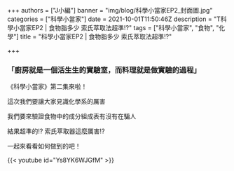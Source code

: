 +++
authors = ["J小編"]
banner = "img/blog/科學小當家EP2_封面圖.jpg"
categories = ["科學小當家"]
date = 2021-10-01T11:50:46Z
description = "T科學小當家EP2 | 食物脂多少 索氏萃取法超準!?"
tags = ["科學小當家", "食物", "化學"]
title = "科學小當家EP2 | 食物脂多少 索氏萃取法超準!?"

+++
### **「廚房就是一個活生生的實驗室，而料理就是做實驗的過程」**

《科學小當家》第二集來啦！

這次我們要讓大家見識化學系的厲害

我們要來驗證食物中的成分組成表有沒有在騙人

結果超準的!? 索氏萃取器這麼厲害!?

一起來看看如何做到的吧！

{{< youtube id="Ys8YK6WJGfM" >}}
